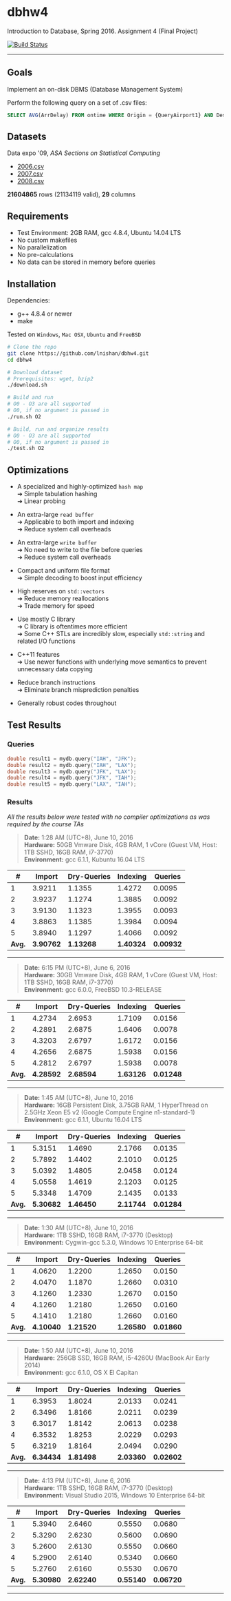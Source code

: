 # dbhw4

Introduction to Database, Spring 2016. Assignment 4 (Final Project)

[![Build Status](https://travis-ci.com/lnishan/dbhw4.svg?token=zyWYRz96q11zafMJcoGG&branch=master)](https://travis-ci.com/lnishan/dbhw4)

---


## Goals

Implement an on-disk DBMS (Database Management System)

Perform the following query on a set of .csv files:

```sql
SELECT AVG(ArrDelay) FROM ontime WHERE Origin = {QueryAirport1} AND Dest = {QueryAirport2};
```


## Datasets

Data expo '09, *ASA Sections on Statistical Computing* 

* [2006.csv](http://stat-computing.org/dataexpo/2009/2006.csv.bz2)  
* [2007.csv](http://stat-computing.org/dataexpo/2009/2007.csv.bz2)  
* [2008.csv](http://stat-computing.org/dataexpo/2009/2008.csv.bz2)

**21604865** rows (21134119 valid), **29** columns


## Requirements

* Test Environment: 2GB RAM, gcc 4.8.4, Ubuntu 14.04 LTS
* No custom makefiles
* No parallelization
* No pre-calculations
* No data can be stored in memory before queries


## Installation

Dependencies: 

* g++ 4.8.4 or newer  
* make

Tested on `Windows`, `Mac OSX`, `Ubuntu` and `FreeBSD`

```bash
# Clone the repo
git clone https://github.com/lnishan/dbhw4.git
cd dbhw4

# Download dataset
# Prerequisites: wget, bzip2
./download.sh

# Build and run
# O0 - O3 are all supported
# O0, if no argument is passed in
./run.sh O2

# Build, run and organize results
# O0 - O3 are all supported
# O0, if no argument is passed in
./test.sh O2
```


## Optimizations

* A specialized and highly-optimized `hash map`  
➔ Simple tabulation hashing  
➔ Linear probing  

* An extra-large `read buffer`  
➔ Applicable to both import and indexing  
➔ Reduce system call overheads

* An extra-large `write buffer`  
➔ No need to write to the file before queries  
➔ Reduce system call overheads

* Compact and uniform file format  
➔ Simple decoding to boost input efficiency  

* High reserves on `std::vectors`  
➔ Reduce memory reallocations  
➔ Trade memory for speed  

* Use mostly C library  
➔ C library is oftentimes more efficient  
➔ Some C++ STLs are incredibly slow, especially `std::string` and related I/O functions

* C++11 features  
➔ Use newer functions with underlying move semantics to prevent unnecessary data copying  

* Reduce branch instructions  
➔ Eliminate branch misprediction penalties  

* Generally robust codes throughout


## Test Results


### Queries

```cpp
double result1 = mydb.query("IAH", "JFK");
double result2 = mydb.query("IAH", "LAX");
double result3 = mydb.query("JFK", "LAX");
double result4 = mydb.query("JFK", "IAH");
double result5 = mydb.query("LAX", "IAH");
```

### Results

*All the results below were tested with no compiler optimizations as was required by the course TAs*

> **Date:** 1:28 AM (UTC+8), June 10, 2016  
> **Hardware:** 50GB Vmware Disk, 4GB RAM, 1 vCore (Guest VM, Host: 1TB SSHD, 16GB RAM, i7-3770)  
> **Environment:** gcc 6.1.1, Kubuntu 16.04 LTS

| # | Import | Dry-Queries | Indexing | Queries |
| --- | --- | --- | --- | --- |
| 1 | 3.9211 | 1.1355 | 1.4272 | 0.0095 |
| 2 | 3.9237 | 1.1274 | 1.3885 | 0.0092 |
| 3 | 3.9130 | 1.1323 | 1.3955 | 0.0093 |
| 4 | 3.8863 | 1.1385 | 1.3984 | 0.0094 |
| 5 | 3.8940 | 1.1297 | 1.4066 | 0.0092 |
| **Avg.** | **3.90762** | **1.13268** | **1.40324** | **0.00932** |

---

> **Date:** 6:15 PM (UTC+8), June 6, 2016  
> **Hardware:** 30GB Vmware Disk, 4GB RAM, 1 vCore (Guest VM, Host: 1TB SSHD, 16GB RAM, i7-3770)  
> **Environment:** gcc 6.0.0, FreeBSD 10.3-RELEASE

| # | Import | Dry-Queries | Indexing | Queries |
| --- | --- | --- | --- | --- |
| 1 | 4.2734 | 2.6953 | 1.7109 | 0.0156 |
| 2 | 4.2891 | 2.6875 | 1.6406 | 0.0078 |
| 3 | 4.3203 | 2.6797 | 1.6172 | 0.0156 |
| 4 | 4.2656 | 2.6875 | 1.5938 | 0.0156 |
| 5 | 4.2812 | 2.6797 | 1.5938 | 0.0078 |
| **Avg.** | **4.28592** | **2.68594** | **1.63126** | **0.01248** |

---

> **Date:** 1:45 AM (UTC+8), June 10, 2016  
> **Hardware:** 16GB Persistent Disk, 3.75GB RAM, 1 HyperThread on 2.5GHz Xeon E5 v2 (Google Compute Engine n1-standard-1)  
> **Environment:** gcc 6.1.1, Ubuntu 16.04 LTS

| # | Import | Dry-Queries | Indexing | Queries |
| --- | --- | --- | --- | --- |
| 1 | 5.3151 | 1.4690 | 2.1766 | 0.0135 |
| 2 | 5.7892 | 1.4402 | 2.1010 | 0.0125 |
| 3 | 5.0392 | 1.4805 | 2.0458 | 0.0124 |
| 4 | 5.0558 | 1.4619 | 2.1203 | 0.0125 |
| 5 | 5.3348 | 1.4709 | 2.1435 | 0.0133 |
| **Avg.** | **5.30682** | **1.46450** | **2.11744** | **0.01284** |

---

> **Date:** 1:30 AM (UTC+8), June 10, 2016  
> **Hardware:** 1TB SSHD, 16GB RAM, i7-3770 (Desktop)  
> **Environment:** Cygwin-gcc 5.3.0, Windows 10 Enterprise 64-bit

| # | Import | Dry-Queries | Indexing | Queries |
| --- | --- | --- | --- | --- |
| 1 | 4.0620 | 1.2200 | 1.2650 | 0.0150 |
| 2 | 4.0470 | 1.1870 | 1.2660 | 0.0310 |
| 3 | 4.1260 | 1.2330 | 1.2670 | 0.0150 |
| 4 | 4.1260 | 1.2180 | 1.2650 | 0.0160 |
| 5 | 4.1410 | 1.2180 | 1.2660 | 0.0160 |
| **Avg.** | **4.10040** | **1.21520** | **1.26580** | **0.01860** |

---

> **Date:** 1:50 AM (UTC+8), June 10, 2016  
> **Hardware:** 256GB SSD, 16GB RAM, i5-4260U (MacBook Air Early 2014)  
> **Environment:** gcc 6.1.0, OS X El Capitan

| # | Import | Dry-Queries | Indexing | Queries |
| --- | --- | --- | --- | --- |
| 1 | 6.3953 | 1.8024 | 2.0133 | 0.0241 |
| 2 | 6.3496 | 1.8166 | 2.0211 | 0.0239 |
| 3 | 6.3017 | 1.8142 | 2.0613 | 0.0238 |
| 4 | 6.3532 | 1.8253 | 2.0229 | 0.0293 |
| 5 | 6.3219 | 1.8164 | 2.0494 | 0.0290 |
| **Avg.** | **6.34434** | **1.81498** | **2.03360** | **0.02602** |

---

> **Date:** 4:13 PM (UTC+8), June 6, 2016  
> **Hardware:** 1TB SSHD, 16GB RAM, i7-3770 (Desktop)  
> **Environment:** Visual Studio 2015, Windows 10 Enterprise 64-bit

| # | Import | Dry-Queries | Indexing | Queries |
| --- | --- | --- | --- | --- |
| 1 | 5.3940 | 2.6460 | 0.5550 | 0.0680 |
| 2 | 5.3290 | 2.6230 | 0.5600 | 0.0690 |
| 3 | 5.2600 | 2.6130 | 0.5550 | 0.0660 |
| 4 | 5.2900 | 2.6140 | 0.5340 | 0.0660 |
| 5 | 5.2760 | 2.6160 | 0.5530 | 0.0670 |
| **Avg.** | **5.30980** | **2.62240** | **0.55140** | **0.06720** |

---
